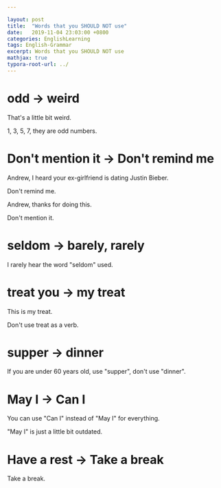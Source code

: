 ```yaml
---

layout: post
title:  "Words that you SHOULD NOT use"
date:   2019-11-04 23:03:00 +0800
categories: EnglishLearning
tags: English-Grammar
excerpt: Words that you SHOULD NOT use
mathjax: true
typora-root-url: ../
---
```


# odd -> weird

That's a little bit weird.

1, 3, 5, 7, they are odd numbers.

# Don't mention it -> Don't remind me

Andrew, I heard your ex-girlfriend is dating Justin Bieber.

Don't remind me.



Andrew, thanks for doing this.

Don't mention it.

# seldom -> barely, rarely

I rarely hear the word "seldom" used.

# treat you -> my treat

This is my treat. 

Don't use treat as a verb.

# supper -> dinner

If you are under 60 years old, use "supper", don't use "dinner".

# May I -> Can I

You can use "Can I" instead of "May I" for everything.

"May I" is just a little bit outdated.

# Have a rest -> Take a break

Take a break.